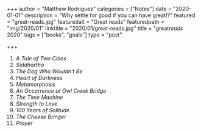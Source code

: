 +++
author = "Matthew Rodriguez"
categories = ["Notes"]
date = "2020-01-01"
description = "Why settle for good if you can have great!?"
featured = "great-reads.jpg"
featuredalt = "Great reads"
featuredpath = "img/2020/01"
linktitle = "2020/01/great-reads.jpg"
title = "great*reads* 2020"
tags = ["books", "goals"]
type = "post"

+++

1. *A Tale of Two Cities*
2. *Siddhartha*
3. *The Dog Who Wouldn't Be*
4. *Heart of Darkness*
5. *Metamorphosis*
6. *An Occurrence at Owl Creek Bridge*
7. *The Time Machine*
8. *Strength to Love*
9. *100 Years of Solitude*
10. *The Cheese Bringer*
11. *Prayer*